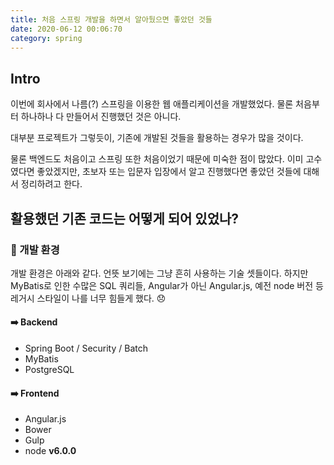 ```yaml
---
title: 처음 스프링 개발을 하면서 알아뒀으면 좋았던 것들
date: 2020-06-12 00:06:70
category: spring
---
```


## Intro

이번에 회사에서 나름(?) 스프링을 이용한 웹 애플리케이션을 개발했었다. 물론 처음부터 하나하나 다 만들어서 진행했던 것은 아니다.

대부분 프로젝트가 그렇듯이, 기존에 개발된 것들을 활용하는 경우가 많을 것이다.

물론 백엔드도 처음이고 스프링 또한 처음이었기 때문에 미숙한 점이 많았다. 이미 고수였다면 좋았겠지만, 초보자 또는 입문자 입장에서 알고 진행했다면 좋았던 것들에 대해서 정리하려고 한다.



## 활용했던 기존 코드는 어떻게 되어 있었나?

### :wrench: 개발 환경

개발 환경은 아래와 같다. 언뜻 보기에는 그냥 흔히 사용하는 기술 셋들이다. 하지만 MyBatis로 인한 수많은 SQL 쿼리들, Angular가 아닌 Angular.js, 예전 node 버전 등 레거시 스타일이 나를 너무 힘들게 했다. :disappointed:

#### :arrow_right: Backend

- Spring Boot / Security / Batch
- MyBatis
- PostgreSQL

#### :arrow_right: Frontend

- Angular.js
- Bower
- Gulp
- node **v6.0.0**